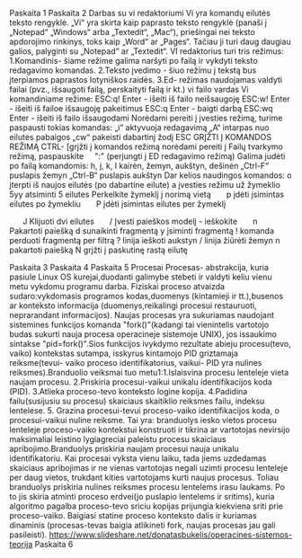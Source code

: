 Paskaita 1
Paskaita 2
Darbas su vi redaktoriumi
Vi yra komandų eilutės teksto rengyklė. „Vi“ yra skirta kaip paprasto teksto rengyklė (panaši į „Notepad“ „Windows“ arba „Textedit“, „Mac“), priešingai nei teksto apdorojimo rinkinys, toks kaip „Word“ ar „Pages“. Tačiau ji turi daug daugiau galios, palyginti su „Notepad“ ar „Textedit“.
VI redaktorius turi tris režimus:
1.Komandinis- šiame režime galima naršyti po failą ir vykdyti teksto redagavimo komandas. 
2.Teksto įvedimo - šiuo režimu į tekstą bus įterpiamos paprastos lotyniškos raidės.
3.Ed- režimas naudojamas valdyti failai (pvz., išsaugoti failą, perskaityti failą ir kt.)
vi failo vardas
Vi komandiniame režime:
ESC:q! Enter - išeiti iš failo neišsaugoję
ESC:w! Enter - išeiti iš failoe išsaugoję pakeitimus
ESC:q  Enter - baigti darbą
ESC:wq Enter - išeiti iš failo išsaugodami
Norėdami pereiti į įvesties režimą, turime  paspausti tokias komandas:
„i“ aktyvuoja redagavimą 
„A“ intarpas nuo eilutės pabaigos
„cw“ pakeisti dabartinį žodį
ESC GRĮŽTI Į KOMANDOS REŽIMĄ
CTRL- [grįžti į komandos režimą
norėdami pereiti į Failų tvarkymo režimą, paspauskite
    ":" (perjungti į ED redagavimo režimą)
Galima judėti po failą komandomis:
h, j, k, l kairėn, žemyn, aukštyn, dešinėn
„Ctrl-F“ puslapis žemyn
„Ctrl-B“ puslapis aukštyn
Dar kelios naudingos komandos:
o įterpti iš naujos eilutės (po dabartine eilute)
a įvesties režimu už žymeklio
5yy atsiminti 5 eilutes
Perkelkite žymeklį į norimą vietą
      p įdėti įsimintas eilutes po žymekliu
      P įdėti  įsimintas eilutes per žymeklį

      J Klijuoti  dvi eilutes
      / Įvesti  paieškos modelį - ieškokite
      n Pakartoti paiešką
d sunaikinti fragmentą
y įsiminti fragmentą
! komanda perduoti fragmentą per filtrą
? linija ieškoti aukstyn
/ linija žiūrėti žemyn
n pakartoti paiešką
N grįžti į paskutinę rastą eilutę


    
Paskaita 3
Paskaita 4
Paskaita 5
Procesai
 Procesas- abstrakcija, kuria pasiule Linux OS kurejai,duodanti galimybe stebeti ir valdyti keliu vienu metu  vykdomu programu darba.
 Fiziskai proceso atvaizda sudaro:vykdomasis programos kodas,duomenys (kintamieji ir tt.),busenos ar konteksto informacija (duomenys,reikalingi procesui restauruoti, neprarandant informacijos).
 Naujas procesas yra sukuriamas naudojant sistemines funkcijos  komanda "fork()"(kadangi tai vienintelis vartotojo budas sukurti nauja procesa operacineje sistemoje UNIX), jos issaukimo sintakse "pid=fork()".Sios funkcijos ivykdymo rezultate abieju procesu(tevo, vaiko) kontekstas sutampa, isskyrus kintamojo PID  griztamaja reiksme(tevui- vaiko proceso identifikatorius, vaikui- PID  yra nulines reiksmes).Branduolio veiksmai tuo metu1:1.Islaisvina procesu lenteleje vieta naujam procesu.
2.Priskiria procesui-vaikui unikalu identifikacijos koda (PID).
3.Atlieka proceso-tevo konteksto logine kopija.
4.Padidina failu(susijusiu su procesu) skaiciaus skaitiklio reiksmes failu, indeksu lentelese.
5. Grazina procesui-tevui proceso-vaiko identifikacijos koda, o procesui-vaikui nuline reiksme.
  Tai yra: branduolys iesko vietos procesu lenteleje proceso-vaiko kontekstui konstruoti ir tikrina ar vartotojas nevirsijo maksimaliai leistino lygiagreciai paleistu procesu skaiciaus apribojimo.Branduolys priskiria naujam procesui nauja unikalu identifikatoriu. 
  Kai procesai vyksta vienu laiku, tada jiems uzdedamas skaiciaus apribojimas ir ne vienas vartotojas negali uzimti procesu lenteleje per daug vietos, trukdant kities vartotojams kurti naujus procesus.
Toliau branduolys priskiria nulines reiksmes procesu lentelems irasu laukams. Po to jis skiria atminti proceso erdvei(jo puslapio lentelems ir sritims), kuria algoritmo pagalba proceso-tevo sriciu kopijas prijungia kiekviena sriti prie proceso-vaiko. Baigiasi statine proceso konteksto dalis ir kuriamas dinaminis (procesas-tevas baigia atlikineti fork, naujas procesas jau gali pasileisti).
https://www.slideshare.net/donatasbukelis/operacines-sistemos-teorija
Paskaita 6

